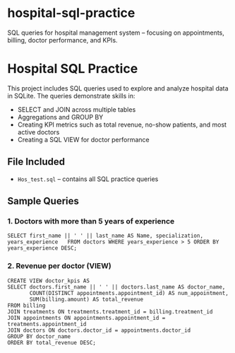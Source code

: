 # hospital-sql-practice
SQL queries for hospital management system – focusing on appointments, billing, doctor performance, and KPIs.

# Hospital SQL Practice

This project includes SQL queries used to explore and analyze hospital data in SQLite. The queries demonstrate skills in:

- SELECT and JOIN across multiple tables
- Aggregations and GROUP BY
- Creating KPI metrics such as total revenue, no-show patients, and most active doctors
- Creating a SQL VIEW for doctor performance

## File Included

- `Hos_test.sql` – contains all SQL practice queries

## Sample Queries

### 1. Doctors with more than 5 years of experience
``
SELECT first_name || ' ' || last_name AS Name, specialization, years_experience  
FROM doctors
WHERE years_experience > 5
ORDER BY years_experience DESC; 
``
### 2. Revenue per doctor (VIEW)
```
CREATE VIEW doctor_kpis AS
SELECT doctors.first_name || ' ' || doctors.last_name AS doctor_name,
       COUNT(DISTINCT appointments.appointment_id) AS num_appointment,
       SUM(billing.amount) AS total_revenue
FROM billing
JOIN treatments ON treatments.treatment_id = billing.treatment_id
JOIN appointments ON appointments.appointment_id = treatments.appointment_id
JOIN doctors ON doctors.doctor_id = appointments.doctor_id
GROUP BY doctor_name
ORDER BY total_revenue DESC;
```
